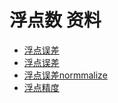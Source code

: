 # 浮点数 资料

+ [浮点误差](https://community.arm.com/developer/tools-software/graphics/b/blog/posts/at-home-on-the-range---why-floating-point-formats-matter-in-graphics)
+ [浮点误差](https://community.arm.com/developer/tools-software/graphics/b/blog/posts/benchmarking-floating-point-precision-in-mobile-gpus)
+ [浮点误差normmalize](https://www.asawicki.info/news_1596_watch_out_for_reduced_precision_normalizelength_in_opengl_es)
+ [浮点精度](https://blog.demofox.org/2017/11/21/floating-point-precision/)